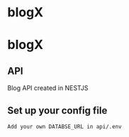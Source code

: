 # blogX
# blogX

  ## API
  Blog API created in NESTJS 
   ## Set up your config file
    Add your own DATABSE_URL in api/.env 
